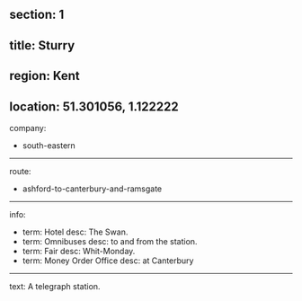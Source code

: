 section: 1
----
title: Sturry
----
region: Kent
----
location: 51.301056, 1.122222
----
company:
- south-eastern
----
route:
- ashford-to-canterbury-and-ramsgate
----
info:
- term: Hotel
  desc: The Swan.
- term: Omnibuses
  desc: to and from the station.
- term: Fair
  desc: Whit-Monday.
- term: Money Order Office
  desc: at Canterbury
----
text: A telegraph station.
